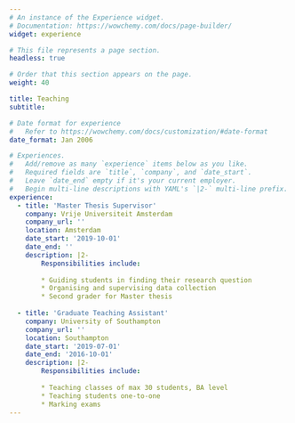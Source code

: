 ```yaml
---
# An instance of the Experience widget.
# Documentation: https://wowchemy.com/docs/page-builder/
widget: experience

# This file represents a page section.
headless: true

# Order that this section appears on the page.
weight: 40

title: Teaching
subtitle:

# Date format for experience
#   Refer to https://wowchemy.com/docs/customization/#date-format
date_format: Jan 2006

# Experiences.
#   Add/remove as many `experience` items below as you like.
#   Required fields are `title`, `company`, and `date_start`.
#   Leave `date_end` empty if it's your current employer.
#   Begin multi-line descriptions with YAML's `|2-` multi-line prefix.
experience:
  - title: 'Master Thesis Supervisor'
    company: Vrije Universiteit Amsterdam
    company_url: ''
    location: Amsterdam
    date_start: '2019-10-01'
    date_end: ''
    description: |2-
        Responsibilities include:
        
        * Guiding students in finding their research question
        * Organising and supervising data collection
        * Second grader for Master thesis
        
  - title: 'Graduate Teaching Assistant'
    company: University of Southampton
    company_url: ''
    location: Southampton
    date_start: '2019-07-01'
    date_end: '2016-10-01'
    description: |2-
        Responsibilities include:
        
        * Teaching classes of max 30 students, BA level
        * Teaching students one-to-one
        * Marking exams
---
```

